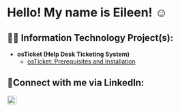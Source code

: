 <h1>Hello! My name is Eileen!<a href="https://www.linkedin.com/in/eher97/"></a> ☺ </h1>

<h2>👨‍💻 Information Technology Project(s):</h2>

- <b>osTicket (Help Desk Ticketing System)</b>
  - [osTicket: Prerequisites and Installation](https://github.com/eher97/osticket-prereqs)

<h2>🤳Connect with me via LinkedIn:</h2>


[<img align="left" alt="Josh | LinkedIn" width="22px" src="https://cdn.jsdelivr.net/npm/simple-icons@v3/icons/linkedin.svg" />][linkedin]



[linkedin]: https://www.linkedin.com/in/eher97/
